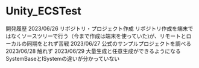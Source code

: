# Unity_ECSTest

開発履歴
2023/06/26 
	リポジトリ・プロジェクト作成
	リポジトリ作成を端末ではなくソースツリーで行う（今まで作成は端末を使っていた)が、リモートとローカルの同期をとれず苦戦
2023/06/27 
	公式のサンプルプロジェクトを調べる
2023/06/28 
	触れず
2023/06/29 
	大量生成と任意生成ができるようになる
	SystemBaseとISystemの違いが分かっていない

